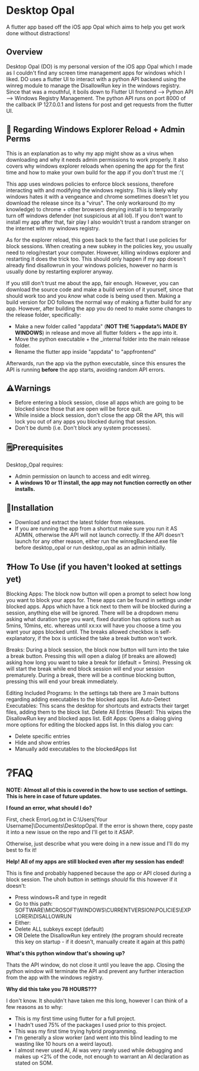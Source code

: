# Desktop Opal

A flutter app based off the iOS app Opal which aims to help you get work done without distractions!

## Overview

Desktop Opal (DO) is my personal version of the iOS app Opal which I made as I couldn't find any screen time management apps for windows which I liked. DO uses a flutter UI to interact with a python API backend using the winreg module to manage the DisallowRun key in the windows registry. Since that was a mouthful, it boils down to Flutter UI frontend --> Python API --> Windows Registry Management. The python API runs on port 8000 of the callback IP 127.0.0.1 and listens for post and get requests from the flutter UI.

## 🚩 Regarding Windows Explorer Reload + Admin Perms

This is an explanation as to why my app might show as a virus when downloading and why it needs admin permissions to work properly.
It also covers why windows explorer reloads when opening the app for the first time and how to make your own build for the app if you don't trust me :'(

This app uses windows policies to enforce block sessions, therefore interacting with and modifying the windows registry.
This is likely why windows hates it with a vengeance and chrome sometimes doesn't let you download the release since its a "virus".
The only workaround (to my knowledge) to chrome + other browsers denying install is to temporarily turn off windows defender (not suspicious at all lol).
If you don't want to install my app after that, fair play I also wouldn't trust a random stranger on the internet with my windows registry.

As for the explorer reload, this goes back to the fact that I use policies for block sessions.
When creating a new subkey in the policies key, you usually need to relog/restart your computer.
However, killing windows explorer and restarting it does the trick too.
This should only happen if my app doesn't already find disallowrun in your windows policies, however no harm is usually done by restarting explorer anyway.

If you still don't trust me about the app, fair enough. However, you can download the source code and make a build version of it yourself, since that should work too and you *know* what code is being used then.
Making a build version for DO follows the normal way of making a flutter build for any app. However, after building the app you do need to make some changes to the release folder, specifically:

- Make a new folder called "appdata" (**NOT THE %appdata% MADE BY WINDOWS**) in release and move all flutter folders + the app into it.
- Move the python executable + the _internal folder into the main release folder.
- Rename the flutter app inside "appdata" to "appfrontend"

Afterwards, run the app via the python executable, since this ensures the API is running **before** the app starts, avoiding random API errors.

## ⚠️Warnings

- Before entering a block session, close all apps which are going to be blocked since those that are open will be force quit.
- While inside a block session, don't close the app OR the API, this will lock you out of any apps you blocked during that session.
- Don't be dumb (i.e. Don't block any system processes).

## 🗒️Prerequisites
Desktop_Opal requires:
- Admin permission on launch to access and edit winreg.
- **A windows 10 or 11 install, the app may not function correctly on other installs.**

## 🔽Installation
- Download and extract the latest folder from releases.
- If you are running the app from a shortcut make sure you run it AS ADMIN, otherwise the API will not launch correctly. If the API doesn't launch for any other reason, either run the winregBackend.exe file before desktop_opal or run desktop_opal as an admin initially.

## ❓How To Use (if you haven't looked at settings yet)
Blocking Apps:
The block now button will open a prompt to select how long you want to block your apps for. These apps can be found in settings under blocked apps.
Apps which have a tick next to them will be blocked during a session, anything else will be ignored.
There will be a dropdown menu asking what duration type you want, fixed duration has options such as 5mins, 10mins, etc. whereas until xx:xx will have you choose a time you want your apps blocked until.
The breaks allowed checkbox is self-explanatory, if the box is unticked the take a break button won't work.

Breaks:
During a block session, the block now button will turn into the take a break button.
Pressing this will open a dialog (if breaks are allowed) asking how long you want to take a break for (default = 5mins).
Pressing ok will start the break while end block session will end your session prematurely.
During a break, there will be a continue blocking button, pressing this will end your break immediately.

Editing Included Programs:
In the settings tab there are 3 main buttons regarding adding executables to the blocked apps list.
Auto-Detect Executables:
This scans the desktop for shortcuts and extracts their target files, adding them to the block list.
Delete All Entries (Reset):
This wipes the DisallowRun key and blocked apps list.
Edit Apps:
Opens a dialog giving more options for editing the blocked apps list.
In this dialog you can:
- Delete specific entries
- Hide and show entries
- Manually add executables to the blockedApps list

# ❔FAQ

**NOTE: Almost all of this is covered in the how to use section of settings. This is here in case of future updates.**

**I found an error, what should I do?**

First, check ErrorLog.txt in C:\Users\[Your Username]\Documents\DesktopOpal. If the error is shown there, copy paste it into a new issue on the repo and I'll get to it ASAP.

Otherwise, just describe what you were doing in a new issue and I'll do my best to fix it!

**Help! All of my apps are still blocked even after my session has ended!**

This is fine and probably happened because the app or API closed during a block session. The uhoh button in settings *should* fix this however if it doesn't:
- Press windows+R and type in regedit
- Go to this path: SOFTWARE\\MICROSOFT\\WINDOWS\\CURRENTVERSION\\POLICIES\\EXPLORER\\DISALLOWRUN
- Either:
- Delete ALL subkeys except (default)
- OR Delete the DisallowRun key entirely (the program should recreate this key on startup - if it doesn't, manually create it again at this path)

**What's this python window that's showing up?**

Thats the API window, do not close it until you leave the app. Closing the python window will terminate the API and prevent any further interaction from the app with the windows registry.

**Why did this take you 78 HOURS???**

I don't know. It shouldn't have taken me this long, however I can think of a few reasons as to why:
- This is my first time using flutter for a full project.
- I hadn't used 75% of the packages I used prior to this project.
- This was my first time trying hybrid programming.
- I'm generally a slow worker (and went into this blind leading to me wasting like 10 hours on a weird layout).
- I almost never used AI, AI was very rarely used while debugging and makes up <2% of the code, not enough to warrant an AI declaration as stated on SOM.
